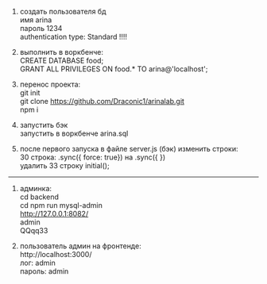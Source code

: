 1. создать пользователя бд  
  имя arina  
  пароль 1234   
  authentication type: Standard !!!!

2. выполнить в воркбенче:  
  CREATE DATABASE food;  
  GRANT ALL PRIVILEGES ON food.* TO arina@'localhost';  

3. перенос проекта:  
  git init  
  git clone https://github.com/Draconic1/arinalab.git  
  npm i  

4. запустить бэк  
  запустить в воркбенче arina.sql  
 
5. после первого запуска в файле server.js (бэк)  изменить строки:  
  30 строка: .sync({ force: true}) на  .sync({ })  
  удалить 33 строку  initial();

______________________________

1. админка:  
  cd backend  
  cd npm run mysql-admin  
  http://127.0.0.1:8082/  
  admin  
  QQqq33  

2. пользователь админ на фронтенде:  
  http://localhost:3000/  
  лог: admin  
  пароль: admin  
